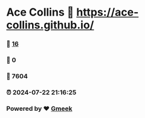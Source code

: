 # Ace Collins :link: https://ace-collins.github.io/ 
### :page_facing_up: [16](https://ace-collins.github.io//tag.html) 
### :speech_balloon: 0 
### :hibiscus: 7604 
### :alarm_clock: 2024-07-22 21:16:25 
### Powered by :heart: [Gmeek](https://github.com/Meekdai/Gmeek)
